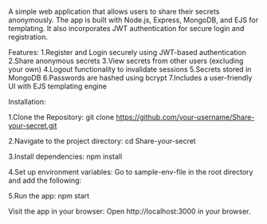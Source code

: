 A simple web application that allows users to share their secrets anonymously. The app is built with Node.js, Express, MongoDB, and EJS for templating. It also incorporates JWT authentication for secure login and registration.

Features:
1.Register and Login securely using JWT-based authentication
2.Share anonymous secrets
3.View secrets from other users (excluding your own)
4.Logout functionality to invalidate sessions
5.Secrets stored in MongoDB
6.Passwords are hashed using bcrypt
7.Includes a user-friendly UI with EJS templating engine

Installation:

1.Clone the Repository:
git clone https://github.com/your-username/Share-your-secret.git

2.Navigate to the project directory:
cd Share-your-secret

3.Install dependencies:
npm install

4.Set up environment variables:
Go to sample-env-file in the root directory and add the following:

5.Run the app:
npm start

Visit the app in your browser: Open http://localhost:3000 in your browser.
